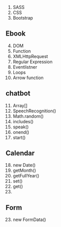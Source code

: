 
1. SASS
2. CSS
3. Bootstrap

## Ebook

4. DOM
5. Function
6. XMLHttpRequest
7. Regular Expression
8. Eventlistner
9. Loops
10. Arrow function

## chatbot

11. Array[]
12. SpeechRecognition()
13. Math.random()
14. includes()
15. speak()
16. onend()
17. start()

## Calendar

18. new Date()
19. getMonth()
20. getFullYear()
20. set()
21. get()
22. 

## Form
23. new FormData()